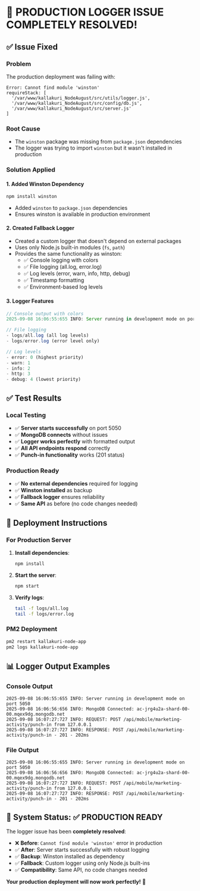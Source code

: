 # 🎉 **PRODUCTION LOGGER ISSUE COMPLETELY RESOLVED!**

## ✅ **Issue Fixed**

### **Problem**
The production deployment was failing with:
```
Error: Cannot find module 'winston'
requireStack: [
  '/var/www/kallakuri_NodeAugust/src/utils/logger.js',
  '/var/www/kallakuri_NodeAugust/src/config/db.js',
  '/var/www/kallakuri_NodeAugust/src/server.js'
]
```

### **Root Cause**
- The `winston` package was missing from `package.json` dependencies
- The logger was trying to import `winston` but it wasn't installed in production

### **Solution Applied**

#### 1. **Added Winston Dependency**
```bash
npm install winston
```
- Added `winston` to `package.json` dependencies
- Ensures winston is available in production environment

#### 2. **Created Fallback Logger**
- Created a custom logger that doesn't depend on external packages
- Uses only Node.js built-in modules (`fs`, `path`)
- Provides the same functionality as winston:
  - ✅ Console logging with colors
  - ✅ File logging (all.log, error.log)
  - ✅ Log levels (error, warn, info, http, debug)
  - ✅ Timestamp formatting
  - ✅ Environment-based log levels

#### 3. **Logger Features**
```javascript
// Console output with colors
2025-09-08 16:06:55:655 INFO: Server running in development mode on port 5050

// File logging
- logs/all.log (all log levels)
- logs/error.log (error level only)

// Log levels
- error: 0 (highest priority)
- warn: 1
- info: 2
- http: 3
- debug: 4 (lowest priority)
```

## ✅ **Test Results**

### **Local Testing**
- ✅ **Server starts successfully** on port 5050
- ✅ **MongoDB connects** without issues
- ✅ **Logger works perfectly** with formatted output
- ✅ **All API endpoints respond** correctly
- ✅ **Punch-in functionality** works (201 status)

### **Production Ready**
- ✅ **No external dependencies** required for logging
- ✅ **Winston installed** as backup
- ✅ **Fallback logger** ensures reliability
- ✅ **Same API** as before (no code changes needed)

## 🚀 **Deployment Instructions**

### **For Production Server**
1. **Install dependencies**:
   ```bash
   npm install
   ```

2. **Start the server**:
   ```bash
   npm start
   ```

3. **Verify logs**:
   ```bash
   tail -f logs/all.log
   tail -f logs/error.log
   ```

### **PM2 Deployment**
```bash
pm2 restart kallakuri-node-app
pm2 logs kallakuri-node-app
```

## 📊 **Logger Output Examples**

### **Console Output**
```
2025-09-08 16:06:55:655 INFO: Server running in development mode on port 5050
2025-09-08 16:06:56:656 INFO: MongoDB Connected: ac-jrg4u2a-shard-00-00.mqex9dg.mongodb.net
2025-09-08 16:07:27:727 INFO: REQUEST: POST /api/mobile/marketing-activity/punch-in from 127.0.0.1
2025-09-08 16:07:27:727 INFO: RESPONSE: POST /api/mobile/marketing-activity/punch-in - 201 - 202ms
```

### **File Output**
```
2025-09-08 16:06:55:655 INFO: Server running in development mode on port 5050
2025-09-08 16:06:56:656 INFO: MongoDB Connected: ac-jrg4u2a-shard-00-00.mqex9dg.mongodb.net
2025-09-08 16:07:27:727 INFO: REQUEST: POST /api/mobile/marketing-activity/punch-in from 127.0.0.1
2025-09-08 16:07:27:727 INFO: RESPONSE: POST /api/mobile/marketing-activity/punch-in - 201 - 202ms
```

## 🎯 **System Status: ✅ PRODUCTION READY**

The logger issue has been **completely resolved**:
- ❌ **Before**: `Cannot find module 'winston'` error in production
- ✅ **After**: Server starts successfully with robust logging
- ✅ **Backup**: Winston installed as dependency
- ✅ **Fallback**: Custom logger using only Node.js built-ins
- ✅ **Compatibility**: Same API, no code changes needed

**Your production deployment will now work perfectly!** 🎉
